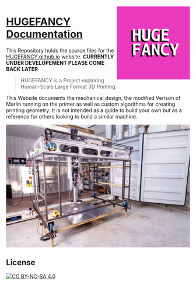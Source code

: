 <a title="HUGEFANCY Documentation" href="hugefancy-docs.github.io"><img align="right" alt="NexT logo" width="200" height="200" src="/source/images/HF_Logo01.png"></a>

# [HUGEFANCY](hugefancy-docs.github.io) [Documentation](hugefancy-docs.github.io)

This Repository holds the source files for the [HUGEFANCY.github.io](https://HUGEFANCY.github.io) website. 
**CURRENTLY UNDER DEVELOPEMENT PLEASE COME BACK LATER**

> HUGEFANCY is a Project exploring Human-Scale Large Format 3D Printing.

This Website documents the mechanical design, the modified Verison of Marlin running on the printer as well as custom algorithms for creating printing geometry. 
It is not intended as a guide to build your own but as a reference for others looking to build a similar machine. 

<a title="HUGEFANCY Printer" ><img align="center" alt="Hugefancy 3d printer large scale" src="/source/images/HUGEFANCY_Printer_overview_2mp.jpg"></a>

## License

[![CC BY-NC-SA 4.0](https://mirrors.creativecommons.org/presskit/buttons/88x31/svg/by-nc-sa.svg)](https://creativecommons.org/licenses/by-nc-sa/4.0/)
